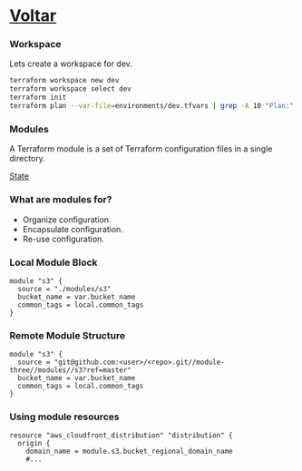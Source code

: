 # [Voltar](../README.md)

### Workspace
Lets create a workspace for dev.
```bash
terraform workspace new dev
terraform workspace select dev
terraform init
terraform plan --var-file=environments/dev.tfvars | grep -A 10 "Plan:"
```

### Modules

A Terraform module is a set of Terraform configuration files in a single directory.

[State](https://developer.hashicorp.com/terraform/tutorials/modules/module)

### What are modules for?
- Organize configuration.
- Encapsulate configuration.
- Re-use configuration.

### Local Module Block
```HCL
module "s3" {
  source = "./modules/s3"
  bucket_name = var.bucket_name
  common_tags = local.common_tags
}
```

### Remote Module Structure
```HCL
module "s3" {
  source = "git@github.com:<user>/<repo>.git//module-three//modules//s3?ref=master"
  bucket_name = var.bucket_name
  common_tags = local.common_tags
}
```

### Using module resources
```HCL
resource "aws_cloudfront_distribution" "distribution" {
  origin {
    domain_name = module.s3.bucket_regional_domain_name
    #...
```